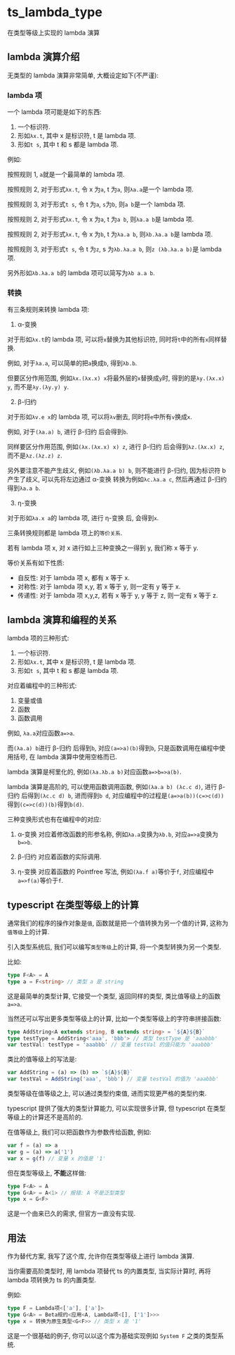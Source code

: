 # ts_lambda_type

在类型等级上实现的 lambda 演算

## lambda 演算介绍

无类型的 lambda 演算非常简单, 大概设定如下(不严谨):

### lambda 项

一个 lambda 项可能是如下的东西:

1. 一个标识符.
2. 形如`λx.t`, 其中 x 是标识符, t 是 lambda 项.
3. 形如`t s`, 其中 t 和 s 都是 lambda 项.

例如:

按照规则 1, `a`就是一个最简单的 lambda 项.

按照规则 2, 对于形式`λx.t`, 令 x 为`a`, t 为`a`, 则`λa.a`是一个 lambda 项.

按照规则 3, 对于形式`t s`, 令 t 为`a`, `s`为`b`, 则`a b`是一个 lambda 项.

按照规则 2, 对于形式`λx.t`, 令 x 为`a`, t 为`a b`, 则`λa.a b`是 lambda 项.

按照规则 2, 对于形式`λx.t`, 令 x 为`b`, t 为`λa.a b`, 则`λb.λa.a b`是 lambda 项.

按照规则 3, 对于形式`t s`, 令 t 为`z`, s 为`λb.λa.a b`, 则`z (λb.λa.a b)`是 lambda 项.

另外形如`λb.λa.a b`的 lambda 项可以简写为`λb a.a b`.

### 转换

有三条规则来转换 lambda 项:

1. α-变换

对于形如`λx.t`的 lambda 项, 可以将`x`替换为其他标识符, 同时将`t`中的所有`x`同样替换.

例如, 对于`λa.a`, 可以简单的把`a`换成`b`, 得到`λb.b`.

但要区分作用范围, 例如`λx.(λx.x) x`将最外层的`x`替换成`y`时, 得到的是`λy.(λx.x) y`, 而不是`λy.(λy.y) y`.

2. β-归约

对于形如`λv.e x`的 lambda 项, 可以将`λv`删去, 同时将`e`中所有`v`换成`x`.

例如, 对于`(λa.a) b`, 进行 β-归约 后会得到`b`.

同样要区分作用范围, 例如`(λx.(λx.x) x) z`, 进行 β-归约 后会得到`λz.(λx.x) z`, 而不是`λz.(λz.z) z`.

另外要注意不能产生歧义, 例如`(λb.λa.a b) b`, 则不能进行 β-归约, 因为标识符 b 产生了歧义, 可以先将左边通过 α-变换 转换为例如`λc.λa.a c`, 然后再通过 β-归约 得到`λa.a b`.

3. η-变换

对于形如`λa.x a`的 lambda 项, 进行 η-变换 后, 会得到`x`.

三条转换规则都是 lambda 项上的`等价关系`.

若有 lambda 项 x, 对 x 进行如上三种变换之一得到 y, 我们称 x 等于 y.

等价关系有如下性质:

- 自反性: 对于 lambda 项 x, 都有 x 等于 x.
- 对称性: 对于 lambda 项 x,y, 若 x 等于 y, 则一定有 y 等于 x.
- 传递性: 对于 lambda 项 x,y,z, 若有 x 等于 y, y 等于 z, 则一定有 x 等于 z.

## lambda 演算和编程的关系

lambda 项的三种形式:

1. 一个标识符.
2. 形如`λx.t`, 其中 x 是标识符, t 是 lambda 项.
3. 形如`t s`, 其中 t 和 s 都是 lambda 项.

对应着编程中的三种形式:

1. 变量或值
2. 函数
3. 函数调用

例如, `λa.a`对应函数`a=>a`.

而`(λa.a) b`进行 β-归约 后得到`b`, 对应`(a=>a)(b)`得到`b`, 只是函数调用在编程中使用括号, 在 lambda 演算中使用空格而已.

lambda 演算是柯里化的, 例如`(λa.λb.a b)`对应函数`a=>b=>a(b)`.

lambda 演算是高阶的, 可以使用函数调用函数, 例如`(λa.a b) (λc.c d)`, 进行 β-归约 后得到`(λc.c d) b`, 进而得到`b d`, 对应编程中的过程是`(a=>a(b))(c=>c(d))`得到`(c=>c(d))(b)`得到`b(d)`.

三种变换形式也有在编程中的对应:

1. α-变换 对应着修改函数的形参名称, 例如`λa.a`变换为`λb.b`, 对应`a=>a`变换为`b=>b`.

2. β-归约 对应着函数的实际调用.

3. η-变换 对应着函数的 Pointfree 写法, 例如`(λa.f a)`等价于`f`, 对应编程中`a=>f(a)`等价于`f`.

## typescript 在类型等级上的计算

通常我们的程序的操作对象是`值`, 函数就是把一个值转换为另一个值的计算, 这称为`值等级`上的计算.

引入类型系统后, 我们可以编写`类型等级`上的计算, 将一个类型转换为另一个类型.

比如:

```typescript
type F<A> = A
type a = F<string> // 类型 a 是 string
```

这是最简单的类型计算, 它接受一个类型, 返回同样的类型, 类比值等级上的函数`a=>a`.

当然还可以写出更多类型等级上的计算, 比如一个类型等级上的字符串拼接函数:

```typescript
type AddString<A extends string, B extends string> = `${A}${B}`
type testType = AddString<'aaa', 'bbb'> // 类型 testType 是 'aaabbb'
var testVal: testType = 'aaabbb' // 变量 testVal 的值只能为 'aaabbb'
```

类比的值等级上的写法是:

```typescript
var AddString = (a) => (b) => `${A}${B}`
var testVal = AddString('aaa', 'bbb') // 变量 testVal 的值为 'aaabbb'
```

类型等级在值等级之上, 可以通过类型约束值, 进而实现更严格的类型约束.

typescript 提供了强大的类型计算能力, 可以实现很多计算, 但 typescript 在类型等级上的计算还不是高阶的.

在值等级上, 我们可以把函数作为参数传给函数, 例如:

```typescript
var f = (a) => a
var g = (a) => a('1')
var x = g(f) // 变量 x 的值是 '1'
```

但在类型等级上, **不能**这样做:

```typescript
type F<A> = A
type G<A> = A<1> // 报错: A 不是泛型类型
type x = G<F>
```

这是一个由来已久的需求, 但官方一直没有实现.

## 用法

作为替代方案, 我写了这个库, 允许你在类型等级上进行 lambda 演算.

当你需要高阶类型时, 用 lambda 项替代 ts 的内置类型, 当实际计算时, 再将 lambda 项转换为 ts 的内置类型.

例如:

```typescript
type F = Lambda项<['a'], ['a']>
type G<A> = Beta规约<应用<A, Lambda项<[], ['1']>>>
type x = 转换为原生类型<G<F>> // 类型 x 是 '1'
```

这是一个很基础的例子, 你可以以这个库为基础实现例如 `System F` 之类的类型系统.
